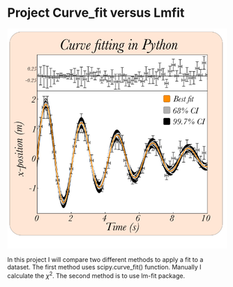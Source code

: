 # Project Curve_fit versus Lmfit

![Simple Pendulum](https://raw.githubusercontent.com/JBusink/Curve-Fit/main/Figures/figure_curve_fit_100dpi.png?token=GHSAT0AAAAAABZBXVFSB35YFFLEEOXAVGUIY22RNNQ)

In this project I will compare two different methods to apply a fit to a dataset. The first method uses scipy.curve_fit() function. Manually I calculate the $\chi^2$. The second method is to use lm-fit package.


